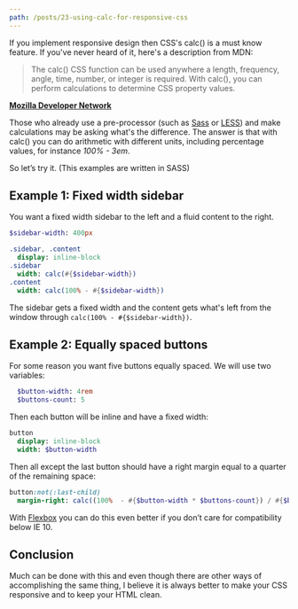 ```yaml
---
path: /posts/23-using-calc-for-responsive-css
---
```


If you implement responsive design then CSS's calc() is a must know feature. If you've never heard of it, here's a description from MDN:

> The calc() CSS function can be used anywhere a length, frequency, angle, time, number, or integer is required. With calc(), you can perform calculations to determine CSS property values.

**[Mozilla Developer Network][1]**

Those who already use a pre-processor (such as [Sass](https://sass-lang.com/) or [LESS](https://lesscss.org/)) and make calculations may be asking what's the difference. The answer is that with calc() you can do arithmetic with different units, including percentage values, for instance _100% - 3em_.

So let’s try it. (This examples are written in SASS)

## Example 1: Fixed width sidebar

You want a fixed width sidebar to the left and a fluid content to the right.

```sass
$sidebar-width: 400px

.sidebar, .content
  display: inline-block
.sidebar
  width: calc(#{$sidebar-width})
.content
  width: calc(100% - #{$sidebar-width})
```

The sidebar gets a fixed width and the content gets what's left from the window through `calc(100% - #{$sidebar-width})`.

## Example 2: Equally spaced buttons 

For some reason you want five buttons equally spaced.
We will use two variables:

```sass
  $button-width: 4rem
  $buttons-count: 5
```

Then each button will be inline and have a fixed width:

```sass
button
  display: inline-block
  width: $button-width
```

Then all except the last button should have a right margin equal to a quarter of the remaining space:

```sass
button:not(:last-child)
  margin-right: calc((100%  - #{$button-width * $buttons-count}) / #{$buttons-count - 1})
```

With [Flexbox](https://developer.mozilla.org/en-US/docs/Web/Guide/CSS/Flexible_boxes) you can do this even better if you don’t care for compatibility below IE 10.

## Conclusion

Much can be done with this and even though there are other ways of accomplishing the same thing, I believe it is always better to make your CSS responsive and to keep your HTML clean.

[1]: https://developer.mozilla.org/en-US/docs/Web/CSS/calc

